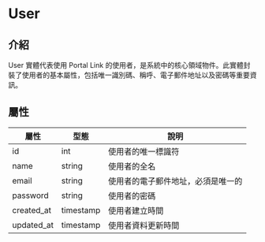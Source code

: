 # User

## 介紹

User 實體代表使用 Portal Link 的使用者，是系統中的核心領域物件。此實體封裝了使用者的基本屬性，包括唯一識別碼、稱呼、電子郵件地址以及密碼等重要資訊。

## 屬性

| 屬性 | 型態 | 說明 |
|------|------|------|
| id | int | 使用者的唯一標識符 |
| name | string | 使用者的全名 |
| email | string | 使用者的電子郵件地址，必須是唯一的 |
| password | string | 使用者的密碼 |
| created_at | timestamp | 使用者建立時間 |
| updated_at | timestamp | 使用者資料更新時間 |
